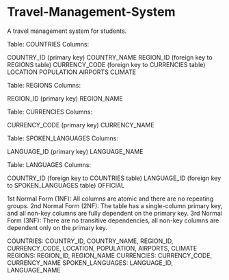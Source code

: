 # Travel-Management-System
A travel management system for students.

Table: COUNTRIES
Columns:

COUNTRY_ID (primary key)
COUNTRY_NAME
REGION_ID (foreign key to REGIONS table)
CURRENCY_CODE (foreign key to CURRENCIES table)
LOCATION
POPULATION
AIRPORTS
CLIMATE


Table: REGIONS
Columns:

REGION_ID (primary key)
REGION_NAME


Table: CURRENCIES
Columns:

CURRENCY_CODE (primary key)
CURRENCY_NAME


Table: SPOKEN_LANGUAGES
Columns:

LANGUAGE_ID (primary key)
LANGUAGE_NAME


Table: LANGUAGES
Columns:

COUNTRY_ID (foreign key to COUNTRIES table)
LANGUAGE_ID (foreign key to SPOKEN_LANGUAGES table)
OFFICIAL


1st Normal Form (1NF): All columns are atomic and there are no repeating groups.
2nd Normal Form (2NF): The table has a single-column primary key, and all non-key columns are fully dependent on the primary key.
3rd Normal Form (3NF): There are no transitive dependencies, all non-key columns are dependent only on the primary key.


COUNTRIES: COUNTRY_ID, COUNTRY_NAME, REGION_ID, CURRENCY_CODE, LOCATION, POPULATION, AIRPORTS, CLIMATE
REGIONS: REGION_ID, REGION_NAME
CURRENCIES: CURRENCY_CODE, CURRENCY_NAME
SPOKEN_LANGUAGES: LANGUAGE_ID, LANGUAGE_NAME
